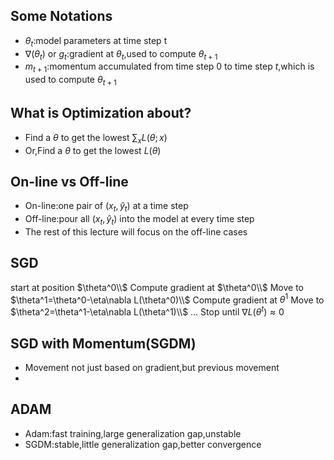 ## Some Notations
- $\theta_t$:model parameters at time step t
- $\nabla(\theta_t)$ or $g_t$:gradient at $\theta_t$,used to compute $\theta_{t+1}$
- $m_{t+1}$:momentum accumulated from time step 0 to time step $t$,which is used to compute $\theta_{t+1}$
## What is Optimization about?
- Find a $\theta$ to get the lowest $\sum_{x}L(\theta;x)$
- Or,Find a $\theta$ to get the lowest $L(\theta)$
## On-line vs Off-line
- On-line:one pair of $(x_t,\hat{y}_t)$ at a time step
- Off-line:pour all $(x_t,\hat{y}_t)$ into the model at every time step
- The rest of this lecture will focus on the off-line cases
## SGD
  start at position $\theta^0\\$
  Compute gradient at $\theta^0\\$
  Move to $\theta^1=\theta^0-\eta\nabla L(\theta^0)\\$
  Compute gradient at $\theta^1$
  Move to $\theta^2=\theta^1-\eta\nabla L(\theta^1)\\$
  ...
  Stop until $\nabla L(\theta^t)\approx 0$
## SGD with Momentum(SGDM)
- Movement not just based on gradient,but previous movement
- 
## ADAM
- Adam:fast training,large generalization gap,unstable
- SGDM:stable,little generalization gap,better convergence